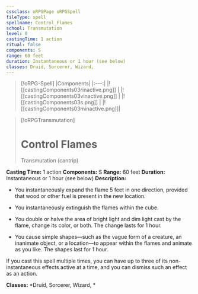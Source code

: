 ```yaml
---
cssclass: oRPGPage oRPGSpell
fileType: spell
spellname: Control_Flames
school: Transmutation
level: 0
castingTime: 1 action
ritual: false
components: S
range: 60 feet
duration: Instantaneous or 1 hour (see below)
classes: Druid, Sorcerer, Wizard,
---
```

> [!oRPG-Spell]
> |Components|
> |:---:|
> |![[castingComponents03rinactive.png]] |
> |![[castingComponents03vinactive.png]] |
> |![[castingComponents03s.png]] |
> |![[castingComponents03minactive.png]]|

> [!oRPGTransmutation]
>#  Control Flames
> Transmutation  (cantrip)

**Casting Time:** 1 action
**Components:** S
**Range:** 60 feet
**Duration:**  Instantaneous or 1 hour (see below)
**Description:**
* You instantaneously expand the flame 5 feet in one direction, provided that wood or other fuel is present in the new location.



 * You instantaneously extinguish the flames within the cube.



 * You double or halve the area of bright light and dim light cast by the flame, change its color, or both. The change lasts for 1 hour.



 * You cause simple shapes—such as the vague form of a creature, an inanimate object, or a location—to appear within the flames and animate as you like. The shapes last for 1 hour.



 If you cast this spell multiple times, you can have up to three of its non-instantaneous effects active at a time, and you can dismiss such an effect as an action.



**Classes:**  *Druid, Sorcerer, Wizard, *


